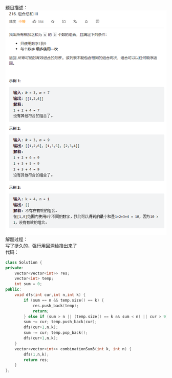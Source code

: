 题目描述：  
![image](/algorithmn/tracebak/image/image2.png)    
解题过程：  
写了挺久的，强行用回溯给撸出来了  
代码：  
```cpp
class Solution {
private:
    vector<vector<int>> res;
    vector<int> temp;
    int sum = 0;
public:
    void dfs(int cur,int n,int k) {
        if (sum == n && temp.size() == k) {
            res.push_back(temp);
            return;
        } else if (sum > n || (temp.size() == k && sum < n) || cur > 9) return;
        sum += cur; temp.push_back(cur);
        dfs(cur+1,n,k);
        sum -= cur; temp.pop_back();
        dfs(cur+1,n,k);
    }
    vector<vector<int>> combinationSum3(int k, int n) {
        dfs(1,n,k);
        return res;
    }
};
```